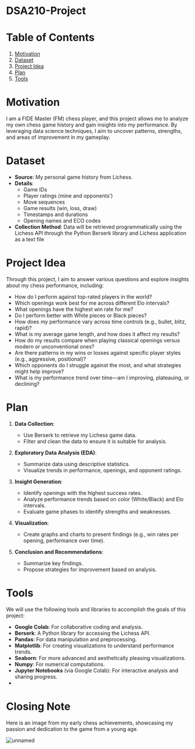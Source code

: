 # DSA210-Project
# Table of Contents
1. [Motivation](#motivation)
2. [Dataset](#dataset)
3. [Project Idea](#project-idea)
4. [Plan](#plan)
5. [Tools](#tools)

# Motivation
I am a FIDE Master (FM) chess player, and this project allows me to analyze my own chess game history and gain insights into my performance. By leveraging data science techniques, I aim to uncover patterns, strengths, and areas of improvement in my gameplay.

# Dataset
- **Source**: My personal game history from Lichess.
- **Details**:
  - Game IDs
  - Player ratings (mine and opponents')
  - Move sequences
  - Game results (win, loss, draw)
  - Timestamps and durations
  - Opening names and ECO codes
- **Collection Method**: Data will be retrieved programmatically using the Lichess API through the Python Berserk library and Lichess application as a text file

# Project Idea
Through this project, I aim to answer various questions and explore insights about my chess performance, including:
- How do I perform against top-rated players in the world?
- Which openings work best for me across different Elo intervals?
- What openings have the highest win rate for me?
- Do I perform better with White pieces or Black pieces?
- How does my performance vary across time controls (e.g., bullet, blitz, rapid)?
- What is my average game length, and how does it affect my results?
- How do my results compare when playing classical openings versus modern or unconventional ones?
- Are there patterns in my wins or losses against specific player styles (e.g., aggressive, positional)?
- Which opponents do I struggle against the most, and what strategies might help improve?
- What is my performance trend over time—am I improving, plateauing, or declining?

# Plan
1. **Data Collection**:
   - Use Berserk to retrieve my Lichess game data.
   - Filter and clean the data to ensure it is suitable for analysis.

2. **Exploratory Data Analysis (EDA)**:
   - Summarize data using descriptive statistics.
   - Visualize trends in performance, openings, and opponent ratings.

3. **Insight Generation**:
   - Identify openings with the highest success rates.
   - Analyze performance trends based on color (White/Black) and Elo intervals.
   - Evaluate game phases to identify strengths and weaknesses.

4. **Visualization**:
   - Create graphs and charts to present findings (e.g., win rates per opening, performance over time).

5. **Conclusion and Recommendations**:
   - Summarize key findings.
   - Propose strategies for improvement based on analysis.

# Tools
We will use the following tools and libraries to accomplish the goals of this project:
- **Google Colab**: For collaborative coding and analysis.
- **Berserk**: A Python library for accessing the Lichess API.
- **Pandas**: For data manipulation and preprocessing.
- **Matplotlib**: For creating visualizations to understand performance trends.
- **Seaborn**: For more advanced and aesthetically pleasing visualizations.
- **Numpy**: For numerical computations.
- **Jupyter Notebooks** (via Google Colab): For interactive analysis and sharing progress.
- 
# Closing Note
Here is an image from my early chess achievements, showcasing my passion and dedication to the game from a young age.






![unnamed](https://github.com/user-attachments/assets/abe6c35b-bc1a-4626-99f0-057255af045c)
